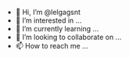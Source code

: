 - 👋 Hi, I’m @lelgagsnt
- 👀 I’m interested in ...
- 🌱 I’m currently learning ...
- 💞️ I’m looking to collaborate on ...
- 📫 How to reach me ...

<!---
lelgagsnt/lelgagsnt is a ✨ special ✨ repository because its `README.md` (this file) appears on your GitHub profile.
You can click the Preview link to take a look at your changes.
--->
